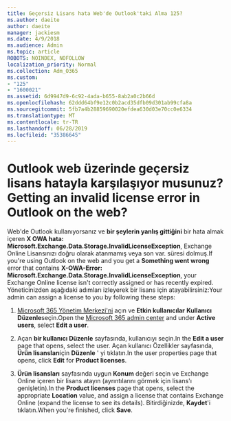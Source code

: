 ```yaml
---
title: Geçersiz Lisans hata Web'de Outlook'taki Alma 125?
ms.author: daeite
author: daeite
manager: jackiesm
ms.date: 4/9/2018
ms.audience: Admin
ms.topic: article
ROBOTS: NOINDEX, NOFOLLOW
localization_priority: Normal
ms.collection: Adm_O365
ms.custom:
- "125"
- "1600021"
ms.assetid: 6d9947d9-6c92-4ada-b655-8ab2a0c2b66d
ms.openlocfilehash: 62ddd64bf9e12c0b2acd35dfb09d301ab99cfa8a
ms.sourcegitcommit: 5fb7a4b28859690020efdea630d03e70cc0e6334
ms.translationtype: MT
ms.contentlocale: tr-TR
ms.lasthandoff: 06/28/2019
ms.locfileid: "35386645"
---
```

# <a name="getting-an-invalid-license-error-in-outlook-on-the-web"></a><span data-ttu-id="52adc-102">Outlook web üzerinde geçersiz lisans hatayla karşılaşıyor musunuz?</span><span class="sxs-lookup"><span data-stu-id="52adc-102">Getting an invalid license error in Outlook on the web?</span></span>

<span data-ttu-id="52adc-103">Web'de Outlook kullanıyorsanız ve **bir şeylerin yanlış gittiğini** bir hata almak içeren **X OWA hata: Microsoft.Exchange.Data.Storage.InvalidLicenseException**, Exchange Online Lisansınızı doğru olarak atanmamış veya son var. süresi dolmuş.</span><span class="sxs-lookup"><span data-stu-id="52adc-103">If you're using Outlook on the web and you get a **Something went wrong** error that contains **X-OWA-Error: Microsoft.Exchange.Data.Storage.InvalidLicenseException**, your Exchange Online license isn't correctly assigned or has recently expired.</span></span> <span data-ttu-id="52adc-104">Yöneticinizden aşağıdaki adımları izleyerek bir lisans için atayabilirsiniz:</span><span class="sxs-lookup"><span data-stu-id="52adc-104">Your admin can assign a license to you by following these steps:</span></span>
  
1. <span data-ttu-id="52adc-105">[Microsoft 365 Yönetim Merkezi'ni](https://portal.office.com/adminportal/home#/homepage) açın ve **Etkin kullanıcılar** **Kullanıcı Düzenle**seçin.</span><span class="sxs-lookup"><span data-stu-id="52adc-105">Open the [Microsoft 365 admin center](https://portal.office.com/adminportal/home#/homepage) and under **Active users**, select **Edit a user**.</span></span>

2. <span data-ttu-id="52adc-106">Açan **bir kullanıcı Düzenle** sayfasında, kullanıcıyı seçin.</span><span class="sxs-lookup"><span data-stu-id="52adc-106">In the **Edit a user** page that opens, select the user.</span></span> <span data-ttu-id="52adc-107">Açan kullanıcı Özellikler sayfasında, **Ürün lisansları**için **Düzenle** ' yi tıklatın.</span><span class="sxs-lookup"><span data-stu-id="52adc-107">In the user properties page that opens, click **Edit** for **Product licenses**.</span></span>

3. <span data-ttu-id="52adc-108">**Ürün lisansları** sayfasında uygun **Konum** değeri seçin ve Exchange Online içeren bir lisans atayın (ayrıntılarını görmek için lisans'ı genişletin).</span><span class="sxs-lookup"><span data-stu-id="52adc-108">In the **Product licenses** page that opens, select the appropriate **Location** value, and assign a license that contains Exchange Online (expand the license to see its details).</span></span> <span data-ttu-id="52adc-109">Bitirdiğinizde, **Kaydet**'i tıklatın.</span><span class="sxs-lookup"><span data-stu-id="52adc-109">When you're finished, click **Save**.</span></span>
